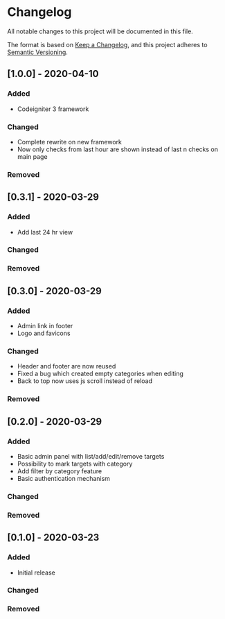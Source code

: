 # Changelog
All notable changes to this project will be documented in this file.

The format is based on [Keep a Changelog](https://keepachangelog.com/en/1.0.0/),
and this project adheres to [Semantic Versioning](https://semver.org/spec/v2.0.0.html).

## [1.0.0] - 2020-04-10
### Added
- Codeigniter 3 framework
### Changed
- Complete rewrite on new framework
- Now only checks from last hour are shown instead of last n checks on main page
### Removed

## [0.3.1] - 2020-03-29
### Added
- Add last 24 hr view
### Changed

### Removed

## [0.3.0] - 2020-03-29
### Added
- Admin link in footer
- Logo and favicons
### Changed
- Header and footer are now reused
- Fixed a bug which created empty categories when editing
- Back to top now uses js scroll instead of reload
### Removed

## [0.2.0] - 2020-03-29
### Added
- Basic admin panel with list/add/edit/remove targets
- Possibility to mark targets with category
- Add filter by category feature
- Basic authentication mechanism

### Changed

### Removed

## [0.1.0] - 2020-03-23
### Added
- Initial release

### Changed

### Removed

